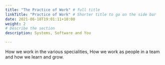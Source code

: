```yaml
---
title: "The Practice of Work" # full title 
linkTitle: "Practice of Work" # Shorter title to go on the side bar
date: 2021-06-18T19:01:11+10:00
weight: 2
# Describe the section
description: Systems, Software and You

---
```


How we work in the various specialities, How we work as people in a team and how we learn and grow.